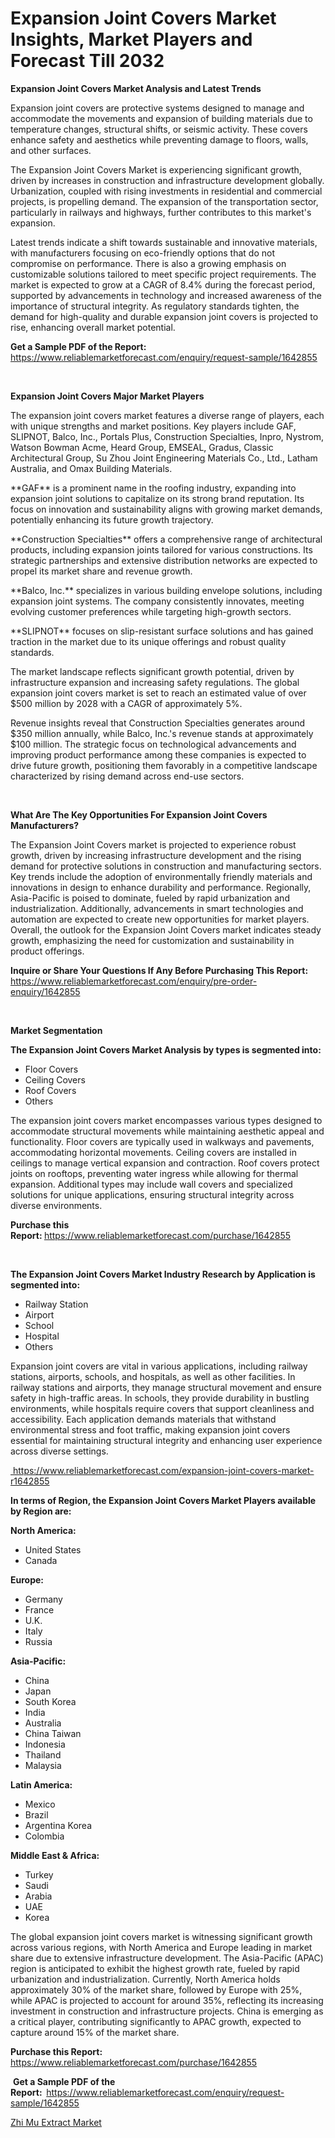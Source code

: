 <p><h1>Expansion Joint Covers Market Insights, Market Players and Forecast Till 2032</h1></p><p><strong>Expansion Joint Covers Market Analysis and Latest Trends</strong></p>
<p><p>Expansion joint covers are protective systems designed to manage and accommodate the movements and expansion of building materials due to temperature changes, structural shifts, or seismic activity. These covers enhance safety and aesthetics while preventing damage to floors, walls, and other surfaces.</p><p>The Expansion Joint Covers Market is experiencing significant growth, driven by increases in construction and infrastructure development globally. Urbanization, coupled with rising investments in residential and commercial projects, is propelling demand. The expansion of the transportation sector, particularly in railways and highways, further contributes to this market's expansion.</p><p>Latest trends indicate a shift towards sustainable and innovative materials, with manufacturers focusing on eco-friendly options that do not compromise on performance. There is also a growing emphasis on customizable solutions tailored to meet specific project requirements. The market is expected to grow at a CAGR of 8.4% during the forecast period, supported by advancements in technology and increased awareness of the importance of structural integrity. As regulatory standards tighten, the demand for high-quality and durable expansion joint covers is projected to rise, enhancing overall market potential.</p></p>
<p><strong>Get a Sample PDF of the Report:&nbsp;</strong> <a href="https://www.reliablemarketforecast.com/enquiry/request-sample/1642855?utm_campaign=2314&utm_medium=2&utm_source=Github&utm_content=ia&utm_term=01042025&utm_id=expansion-joint-covers">https://www.reliablemarketforecast.com/enquiry/request-sample/1642855</a></p>
<p>&nbsp;</p>
<p><strong>Expansion Joint Covers Major Market Players</strong></p>
<p><p>The expansion joint covers market features a diverse range of players, each with unique strengths and market positions. Key players include GAF, SLIPNOT, Balco, Inc., Portals Plus, Construction Specialties, Inpro, Nystrom, Watson Bowman Acme, Heard Group, EMSEAL, Gradus, Classic Architectural Group, Su Zhou Joint Engineering Materials Co., Ltd., Latham Australia, and Omax Building Materials.</p><p>**GAF** is a prominent name in the roofing industry, expanding into expansion joint solutions to capitalize on its strong brand reputation. Its focus on innovation and sustainability aligns with growing market demands, potentially enhancing its future growth trajectory.</p><p>**Construction Specialties** offers a comprehensive range of architectural products, including expansion joints tailored for various constructions. Its strategic partnerships and extensive distribution networks are expected to propel its market share and revenue growth.</p><p>**Balco, Inc.** specializes in various building envelope solutions, including expansion joint systems. The company consistently innovates, meeting evolving customer preferences while targeting high-growth sectors.</p><p>**SLIPNOT** focuses on slip-resistant surface solutions and has gained traction in the market due to its unique offerings and robust quality standards.</p><p>The market landscape reflects significant growth potential, driven by infrastructure expansion and increasing safety regulations. The global expansion joint covers market is set to reach an estimated value of over $500 million by 2028 with a CAGR of approximately 5%.</p><p>Revenue insights reveal that Construction Specialties generates around $350 million annually, while Balco, Inc.'s revenue stands at approximately $100 million. The strategic focus on technological advancements and improving product performance among these companies is expected to drive future growth, positioning them favorably in a competitive landscape characterized by rising demand across end-use sectors.</p></p>
<p>&nbsp;</p>
<p><strong>What Are The Key Opportunities For Expansion Joint Covers Manufacturers?</strong></p>
<p><p>The Expansion Joint Covers market is projected to experience robust growth, driven by increasing infrastructure development and the rising demand for protective solutions in construction and manufacturing sectors. Key trends include the adoption of environmentally friendly materials and innovations in design to enhance durability and performance. Regionally, Asia-Pacific is poised to dominate, fueled by rapid urbanization and industrialization. Additionally, advancements in smart technologies and automation are expected to create new opportunities for market players. Overall, the outlook for the Expansion Joint Covers market indicates steady growth, emphasizing the need for customization and sustainability in product offerings.</p></p>
<p><strong>Inquire or Share Your Questions If Any Before Purchasing This Report:</strong> <a href="https://www.reliablemarketforecast.com/enquiry/pre-order-enquiry/1642855?utm_campaign=2314&utm_medium=2&utm_source=Github&utm_content=ia&utm_term=01042025&utm_id=expansion-joint-covers">https://www.reliablemarketforecast.com/enquiry/pre-order-enquiry/1642855</a></p>
<p>&nbsp;</p>
<p><strong>Market Segmentation</strong></p>
<p><strong>The Expansion Joint Covers Market Analysis by types is segmented into:</strong></p>
<p><ul><li>Floor Covers</li><li>Ceiling Covers</li><li>Roof Covers</li><li>Others</li></ul></p>
<p><p>The expansion joint covers market encompasses various types designed to accommodate structural movements while maintaining aesthetic appeal and functionality. Floor covers are typically used in walkways and pavements, accommodating horizontal movements. Ceiling covers are installed in ceilings to manage vertical expansion and contraction. Roof covers protect joints on rooftops, preventing water ingress while allowing for thermal expansion. Additional types may include wall covers and specialized solutions for unique applications, ensuring structural integrity across diverse environments.</p></p>
<p><strong>Purchase this Report:&nbsp;</strong><a href="https://www.reliablemarketforecast.com/purchase/1642855?utm_campaign=2314&utm_medium=2&utm_source=Github&utm_content=ia&utm_term=01042025&utm_id=expansion-joint-covers">https://www.reliablemarketforecast.com/purchase/1642855</a></p>
<p>&nbsp;</p>
<p><strong>The Expansion Joint Covers Market Industry Research by Application is segmented into:</strong></p>
<p><ul><li>Railway Station</li><li>Airport</li><li>School</li><li>Hospital</li><li>Others</li></ul></p>
<p><p>Expansion joint covers are vital in various applications, including railway stations, airports, schools, and hospitals, as well as other facilities. In railway stations and airports, they manage structural movement and ensure safety in high-traffic areas. In schools, they provide durability in bustling environments, while hospitals require covers that support cleanliness and accessibility. Each application demands materials that withstand environmental stress and foot traffic, making expansion joint covers essential for maintaining structural integrity and enhancing user experience across diverse settings.</p></p>
<p><a href="https://www.reliablemarketforecast.com/expansion-joint-covers-market-r1642855?utm_campaign=2314&utm_medium=2&utm_source=Github&utm_content=ia&utm_term=01042025&utm_id=expansion-joint-covers">&nbsp;https://www.reliablemarketforecast.com/expansion-joint-covers-market-r1642855</a></p>
<p><strong>In terms of Region, the Expansion Joint Covers Market Players available by Region are:</strong></p>
<p>
    <p> <strong> North America: </strong>
        <ul>
            <li>United States</li>
            <li>Canada</li>
        </ul>
        </p> 
    <p> <strong> Europe: </strong>
        <ul>
            <li>Germany</li>
            <li>France</li>
            <li>U.K.</li>
            <li>Italy</li>
            <li>Russia</li>
        </ul>
        </p> 
    <p> <strong> Asia-Pacific: </strong>
        <ul>
            <li>China</li>
            <li>Japan</li>
            <li>South Korea</li>
            <li>India</li>
            <li>Australia</li>
            <li>China Taiwan</li>
            <li>Indonesia</li>
            <li>Thailand</li>
            <li>Malaysia</li>
        </ul>
        </p> 
    <p> <strong> Latin America: </strong>
        <ul>
            <li>Mexico</li>
            <li>Brazil</li>
            <li>Argentina Korea</li>
            <li>Colombia</li>
        </ul>
        </p> 
    <p> <strong> Middle East & Africa: </strong>
        <ul>
            <li>Turkey</li>
            <li>Saudi</li>
            <li>Arabia</li>
            <li>UAE</li>
            <li>Korea</li>
        </ul>
    </p>
    </p>
<p><p>The global expansion joint covers market is witnessing significant growth across various regions, with North America and Europe leading in market share due to extensive infrastructure development. The Asia-Pacific (APAC) region is anticipated to exhibit the highest growth rate, fueled by rapid urbanization and industrialization. Currently, North America holds approximately 30% of the market share, followed by Europe with 25%, while APAC is projected to account for around 35%, reflecting its increasing investment in construction and infrastructure projects. China is emerging as a critical player, contributing significantly to APAC growth, expected to capture around 15% of the market share.</p></p>
<p><strong>Purchase this Report: </strong><a href="https://www.reliablemarketforecast.com/purchase/1642855?utm_campaign=2314&utm_medium=2&utm_source=Github&utm_content=ia&utm_term=01042025&utm_id=expansion-joint-covers">https://www.reliablemarketforecast.com/purchase/1642855</a></p>
<p>&nbsp;<strong>Get a Sample PDF of the Report:&nbsp;&nbsp;</strong><a href="https://www.reliablemarketforecast.com/enquiry/request-sample/1642855?utm_campaign=2314&utm_medium=2&utm_source=Github&utm_content=ia&utm_term=01042025&utm_id=expansion-joint-covers">https://www.reliablemarketforecast.com/enquiry/request-sample/1642855</a></p>
<p><strong></strong></p>
<p><p><a href="https://github.com/rileymgdorcas/Market-Research-Report-List-1/blob/main/zhi-mu-extract-market.md?utm_campaign=2314&utm_medium=2&utm_source=Github&utm_content=ia&utm_term=01042025&utm_id=expansion-joint-covers">Zhi Mu Extract Market</a></p></p>